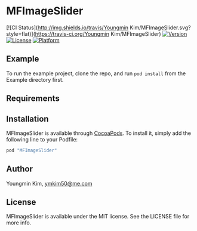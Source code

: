 # MFImageSlider

[![CI Status](http://img.shields.io/travis/Youngmin Kim/MFImageSlider.svg?style=flat)](https://travis-ci.org/Youngmin Kim/MFImageSlider)
[![Version](https://img.shields.io/cocoapods/v/MFImageSlider.svg?style=flat)](http://cocoapods.org/pods/MFImageSlider)
[![License](https://img.shields.io/cocoapods/l/MFImageSlider.svg?style=flat)](http://cocoapods.org/pods/MFImageSlider)
[![Platform](https://img.shields.io/cocoapods/p/MFImageSlider.svg?style=flat)](http://cocoapods.org/pods/MFImageSlider)

## Example

To run the example project, clone the repo, and run `pod install` from the Example directory first.

## Requirements

## Installation

MFImageSlider is available through [CocoaPods](http://cocoapods.org). To install
it, simply add the following line to your Podfile:

```ruby
pod "MFImageSlider"
```

## Author

Youngmin Kim, ymkim50@me.com

## License

MFImageSlider is available under the MIT license. See the LICENSE file for more info.
